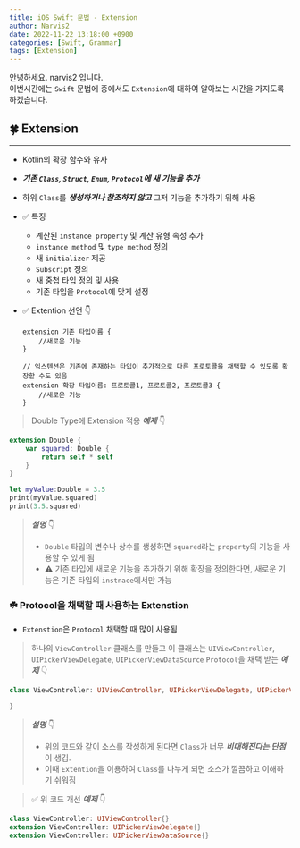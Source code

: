```yaml
---
title: iOS Swift 문법 - Extension
author: Narvis2
date: 2022-11-22 13:18:00 +0900
categories: [Swift, Grammar]
tags: [Extension]
---
```


안녕하세요. narvis2 입니다.  
이번시간에는 `Swift` 문법에 중에서도 `Extension`에 대하여 알아보는 시간을 가지도록 하겠습니다.

## 🍀 Extension

---

- Kotlin의 확장 함수와 유사
- **_기존 `Class`, `Struct`, `Enum`, `Protocol`에 새 기능을 추가_**
- 하위 `Class`를 **_생성하거나 참조하지 않고_** 그저 기능을 추가하기 위해 사용
- ✅ 특징

  - 계산된 `instance property` 및 계산 유형 속성 추가
  - `instance method` 및 `type method` 정의
  - 새 `initializer` 제공
  - `Subscript` 정의
  - 새 중첩 타입 정의 및 사용
  - 기존 타입을 `Protocol`에 맞게 설정

- ✅ Extention 선언 👇

  ```text
  extension 기존 타입이름 {
      //새로운 기능
  }

  // 익스텐션은 기존에 존재하는 타입이 추가적으로 다른 프로토콜을 채택할 수 있도록 확장할 수도 있음
  extension 확장 타입이름: 프로토콜1, 프로토콜2, 프로토콜3 {
      //새로운 기능
  }
  ```

> Double Type에 Extension 적용 **_예제_** 👇

```swift
extension Double {
    var squared: Double {
        return self * self
    }
}

let myValue:Double = 3.5
print(myValue.squared)
print(3.5.squared)
```

> **_설명_** 👇
>
> - `Double` 타입의 변수나 상수를 생성하면 `squared`라는 `property`의 기능을 사용할 수 있게 됨
> - ⚠️ 기존 타입에 새로운 기능을 추가하기 위해 확장을 정의한다면, 새로운 기능은 기존 타입의 `instnace`에서만 가능

### ☘️ Protocol을 채택할 때 사용하는 Extenstion

- `Extenstion`은 `Protocol` 채택할 때 많이 사용됨

> 하나의 `ViewController` 클래스를 만들고 이 클래스는 `UIViewController`, `UIPickerViewDelegate`, `UIPickerViewDataSource` `Protocol`을 채택 받는 **_예제_** 👇

```swift
class ViewController: UIViewController, UIPickerViewDelegate, UIPickerViewDataSource {

}
```

> **_설명_** 👇
>
> - 위의 코드와 같이 소스를 작성하게 된다면 `Class`가 너무 **_비대해진다는 단점_** 이 생김.
> - 이때 `Extention`을 이용하여 `Class`를 나누게 되면 소스가 깔끔하고 이해하기 쉬워짐

> ✅ 위 코드 개선 **_예제_** 👇

```swift
class ViewController: UIViewController{}
extension ViewController: UIPickerViewDelegate{}
extension ViewController: UIPickerViewDataSource{}
```
